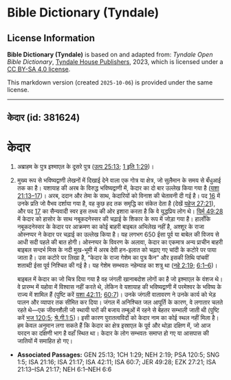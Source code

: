 # Bible Dictionary (Tyndale)

## License Information

**Bible Dictionary (Tyndale)** is based on and adapted from: _Tyndale Open Bible Dictionary_, [Tyndale House Publishers](https://tyndaleopenresources.com/), 2023, which is licensed under a [CC BY-SA 4.0 license](https://creativecommons.org/licenses/by-sa/4.0/legalcode.en).

This markdown version (created `2025-10-06`) is provided under the same license.



--------------------------------

## केदार (id: 381624)

केदार
=====

1. अब्राहम के पुत्र इश्माएल के दूसरे पुत्र ([उत्प 25:13](https://ref.ly/Gen25:13); [1 इति 1:29](https://ref.ly/1Chr1:29))।
2. मुख्य रूप से भविष्यद्वाणी लेखनों में दिखाई देने वाला एक गोत्र या क्षेत्र, जो सुलैमान के समय से बँधुआई तक का है। यशायाह की अरब के विरुद्ध भविष्यद्वाणी में, केदार का दो बार उल्लेख किया गया है ([यशा 21:13–17](https://ref.ly/Isa21:13-Isa21:17))। अरब, ददान और तेमा के साथ, केदारियों को विनाश की चेतावनी दी गई है। पद [16](https://ref.ly/Isa21:16) में उनके प्रति जो वैभव दर्शाया गया है, वह कुछ हद तक समृद्धि का संकेत देता है (देखें [यहेज 27:21](https://ref.ly/Ezek27:21)), और पद [17](https://ref.ly/Isa21:17) का सैन्यवादी स्वर इस तथ्य की ओर इशारा करता है कि वे युद्धप्रिय लोग थे। [यिर्म 49:28](https://ref.ly/Jer49:28) में केदार को हासोर के साथ नबूकदनेस्सर की चढ़ाई के शिकार के रूप में जोड़ा गया है। हालाँकि नबूकदनेस्सर के केदार पर आक्रमण का कोई बाहरी बाइबल अभिलेख नहीं है, अश्शूर के राजा ओस्‍नप्पर ने केदार पर चढ़ाई का उल्लेख किया है। यह लगभग 650 ईसा पूर्व या बाबेल की विजय से आधी सदी पहले की बात होगी। ओस्‍नप्पर के विवरण के अलावा, केदार का एकमात्र अन्य प्राचीन बाहरी बाइबल सन्दर्भ मिस्र के नदी मुख\-भूमी में अरब देवी हन\-इलात को चढ़ाए गए चांदी के कटोरे पर पाया जाता है। उस कटोरे पर लिखा है, “केदार के राजा गेशेम का पुत्र कैन” और इसकी तिथि पांचवीं शताब्दी ईसा पूर्व निश्चित की गई है। यह गेशेम सम्भवतः नहेम्याह का शत्रु था ([नहे 2:19](https://ref.ly/Neh2:19); [6:1–6](https://ref.ly/Neh6:1-Neh6:6))।

    बाइबल में केदार का जो चित्र दिया गया है वह जंगली खानाबदोश लोगों का है जो इश्माएल के वंशज थे। वे प्रारम्भ में यहोवा में विश्वास नहीं करते थे, लेकिन वे यशायाह की भविष्यद्वाणी में परमेश्वर के भविष्य के राज्य में शामिल हैं (पुष्टि करें [यशा 42:11](https://ref.ly/Isa42:11); [60:7](https://ref.ly/Isa60:7))। उनके जंगली वातावरण ने उनके कार्य को भेड़ पालन और व्यापार तक सीमित कर दिया। जंगल में अनिश्चित जल आपूर्ति के कारण, वे लगातार चलते रहते थे—एक जीवनशैली जो स्थायी घरों की बजाय तम्बूओं में रहने से बेहतर सम्भाली जाती थी (पुष्टि करें [भज 120:5](https://ref.ly/Ps120:5); [श्रे.गी.1:5](https://ref.ly/Song1:5))। इसी कारण पुरातत्वविदों को केदार नाम का कोई स्थल नहीं मिला है। हम केवल अनुमान लगा सकते हैं कि केदार का क्षेत्र इस्राएल के पूर्व और थोड़ा दक्षिण में, जो आज यरदन का दक्षिणी भाग है वहाँ स्थित था। केदार के लोग सम्भवतः समाप्त हो गए या आसपास की जातियों में समाहित हो गए।

* **Associated Passages:** GEN 25:13; 1CH 1:29; NEH 2:19; PSA 120:5; SNG 1:5; ISA 21:16; ISA 21:17; ISA 42:11; ISA 60:7; JER 49:28; EZK 27:21; ISA 21:13–ISA 21:17; NEH 6:1–NEH 6:6

